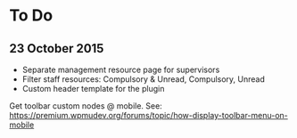 To Do
======

## 23 October 2015

* Separate management resource page for supervisors
* Filter staff resources: Compulsory & Unread, Compulsory, Unread
* Custom header template for the plugin

Get toolbar custom nodes @ mobile. See: https://premium.wpmudev.org/forums/topic/how-display-toolbar-menu-on-mobile
